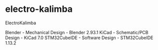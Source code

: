 # electro-kalimba
ElectroKalimba


Blender - Mechanical Design - Blender 2.93.1
KiCad - Schematic/PCB Design - KiCad 7.0
STM32CubeIDE - Software Design - STM32CubeIDE 1.13.2
